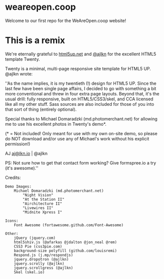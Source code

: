 # weareopen.coop
Welcome to our first repo for the WeAreOpen.coop website!

# This is a remix
We're eternally grateful to [html5up.net](https://html5up.net/) and [@ajlkn](http://twitter.com/ajkln) for the excellent HTML5 template Twenty.

Twenty is a minimal, multi-page responsive site template for HTML5 UP. @ajlkn wrote:

''As the name implies, it is my twentieth (!) design for HTML5 UP. Since the last
few have been single page affairs, I decided to go with something a bit more conventional
and threw in four extra page layouts. Beyond that, it's the usual drill: fully responsive,
built on HTML5/CSS3/skel, and CCA licensed like all my other stuff. Sass sources are
also included for those of you into that sort of thing (entirely optional).

Special thanks to Michael Domaradzki (md.photomerchant.net) for allowing me to use
his excellent photos in Twenty's demo*.

(* = Not included! Only meant for use with my own on-site demo, so please do NOT download
and/or use any of Michael's work without his explicit permission!)

AJ
aj@lkn.io | @ajlkn

PS: Not sure how to get that contact form working? Give formspree.io a try (it's awesome).''


Credits:

	Demo Images:
		Michael Domaradzki (md.photomerchant.net)
			"Night Vision"
			"At the Station II"
			"Airchitecture II"
			"Livewires II"
			"Midnite Xpress I"

	Icons:
		Font Awesome (fortawesome.github.com/Font-Awesome)

	Other:
		jQuery (jquery.com)
		html5shiv.js (@afarkas @jdalton @jon_neal @rem)
		CSS3 Pie (css3pie.com)
		background-size polyfill (github.com/louisremi)
		Respond.js (j.mp/respondjs)
		jquery.dropotron (@ajlkn)
		jquery.scrolly (@ajlkn)
		jquery.scrollgress (@ajlkn)
		Skel (skel.io)